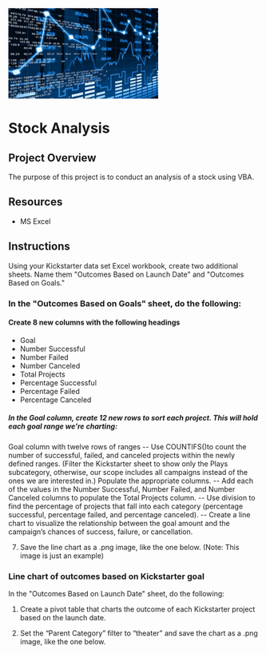 <img src="sa.jpeg" alt="drawing" width="300"/>

# Stock Analysis

## Project Overview
The purpose of this project is to conduct an analysis of a stock using VBA.

## Resources
- MS Excel

## Instructions
Using your Kickstarter data set Excel workbook, create two additional sheets. Name them "Outcomes Based on Launch Date" and "Outcomes Based on Goals."

### In the "Outcomes Based on Goals" sheet, do the following: 
#### Create 8 new columns with the following headings
- Goal
- Number Successful
- Number Failed
- Number Canceled
- Total Projects
- Percentage Successful
- Percentage Failed
- Percentage Canceled

##### In the Goal column, create 12 new rows to sort each project. This will hold each goal range we're charting: 

Goal column with twelve rows of ranges
-- Use COUNTIFS()to count the number of successful, failed, and canceled projects within the newly defined ranges. (Filter the Kickstarter sheet to show only the Plays subcategory, otherwise, our scope includes all campaigns instead of the ones we are interested in.) Populate the appropriate columns.
-- Add each of the values in the Number Successful, Number Failed, and Number Canceled columns to populate the Total Projects column.
-- Use division to find the percentage of projects that fall into each category (percentage successful, percentage failed, and percentage canceled).
-- Create a line chart to visualize the relationship between the goal amount and the campaign’s chances of success, failure, or cancellation.

7. Save the line chart as a .png image, like the one below. (Note: This image is just an example)

### Line chart of outcomes based on Kickstarter goal
In the "Outcomes Based on Launch Date" sheet, do the following:
1. Create a pivot table that charts the outcome of each Kickstarter project based on the launch date.

2. Set the “Parent Category” filter to “theater” and save the chart as a .png image, like the one below.
